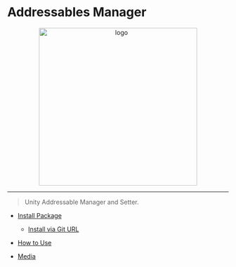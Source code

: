 # Addressables Manager
<p align="center">
  <img width="360" src="https://github.com/SujanDuttaMishra/com.addressablesmanager.core/blob/master/Documentation/logo.png" alt="logo">
</p>

___
>Unity Addressable Manager and Setter.

- [Install Package](#install-package)
  - [Install via Git URL](#install-via-git-url)
- [How to Use](#how-to-use)

- [Media](#media)

